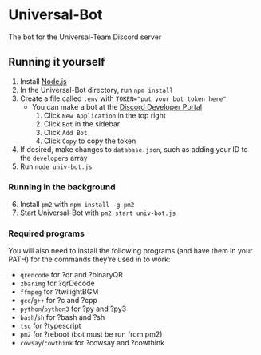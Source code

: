 # Universal-Bot
The bot for the Universal-Team Discord server

## Running it yourself
1. Install [Node.js](https://nodejs.org)
2. In the Universal-Bot directory, run `npm install`
3. Create a file called `.env` with `TOKEN="put your bot token here"`
    - You can make a bot at the [Discord Developer Portal](https://discord.com/developers/applications)
        1. Click `New Application` in the top right
        2. Click `Bot` in the sidebar
        3. Click `Add Bot`
        4. Click `Copy` to copy the token
4. If desired, make changes to `database.json`, such as adding your ID to the `developers` array
5. Run `node univ-bot.js`

### Running in the background
6. Install `pm2` with `npm install -g pm2`
7. Start Universal-Bot with `pm2 start univ-bot.js`

### Required programs
You will also need to install the following programs (and have them in your PATH) for the commands they're used in to work:

- `qrencode` for ?qr and ?binaryQR
- `zbarimg` for ?qrDecode
- `ffmpeg` for ?twilightBGM
- `gcc`/`g++` for ?c and ?cpp
- `python`/`python3` for ?py and ?py3
- `bash`/`sh` for ?bash and ?sh
- `tsc` for ?typescript
- `pm2` for ?reboot (bot must be run from pm2)
- `cowsay`/`cowthink` for ?cowsay and ?cowthink
